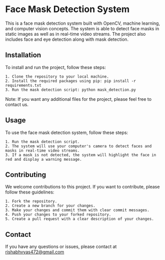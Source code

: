# Face Mask Detection System

This is a face mask detection system built with OpenCV, machine learning, and computer vision concepts. The system is able to detect face masks in static images as well as in real-time video streams. The project also includes face and eye detection along with mask detection.

## Installation

To install and run the project, follow these steps:

    1. Clone the repository to your local machine.
    2. Install the required packages using pip: pip install -r requirements.txt
    3. Run the mask detection script: python mask_detection.py

Note: If you want any additional files for the project, please feel free to contact us.

## Usage

To use the face mask detection system, follow these steps:

    1. Run the mask detection script.
    2. The system will use your computer's camera to detect faces and masks in real-time video streams.
    3. If a mask is not detected, the system will highlight the face in red and display a warning message.

## Contributing

We welcome contributions to this project. If you want to contribute, please follow these guidelines:

    1. Fork the repository.
    2. Create a new branch for your changes.
    3. Make your changes and commit them with clear commit messages.
    4. Push your changes to your forked repository.
    5. Create a pull request with a clear description of your changes.

## Contact

If you have any questions or issues, please contact at rishabhvyas472@gmail.com
